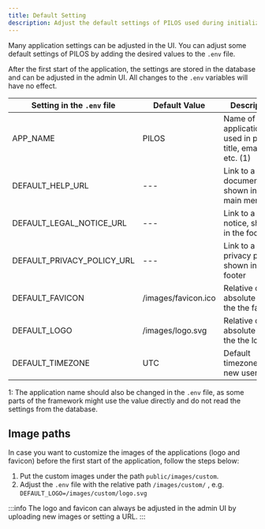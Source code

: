 ```yaml
---
title: Default Setting
description: Adjust the default settings of PILOS used during initialization
---
```


Many application settings can be adjusted in the UI.
You can adjust some default settings of PILOS by adding the desired values to the `.env` file.

After the first start of the application, the settings are stored in the database and can be adjusted in the admin UI.
All changes to the `.env` variables will have no effect.

| Setting in the `.env` file | Default Value       | Description                                                   |
|----------------------------|---------------------|---------------------------------------------------------------|
| APP_NAME                   | PILOS               | Name of the application, used in page title, emails, etc. (1) |
| DEFAULT_HELP_URL           | ---                 | Link to a user documentation, shown in the main menu          |
| DEFAULT_LEGAL_NOTICE_URL   | ---                 | Link to a legal notice, shown in the footer                   |
| DEFAULT_PRIVACY_POLICY_URL | ---                 | Link to a privacy policy, shown in the footer                 |
| DEFAULT_FAVICON            | /images/favicon.ico | Relative or absolute path the the favicon                     |
| DEFAULT_LOGO               | /images/logo.svg    | Relative or absolute path the the logo                        |
| DEFAULT_TIMEZONE           | UTC                 | Default timezone for all new users                            |

1: The application name should also be changed in the `.env` file, as some parts of the framework might use the value directly
and do not read the settings from the database.

## Image paths
In case you want to customize the images of the applications (logo and favicon) before the first start of the application, follow the steps below:
1. Put the custom images under the path `public/images/custom`.
2. Adjust the `.env` file with the relative path `/images/custom/` , e.g. `DEFAULT_LOGO=/images/custom/logo.svg`

:::info
The logo and favicon can always be adjusted in the admin UI by uploading new images or setting a URL.
:::


